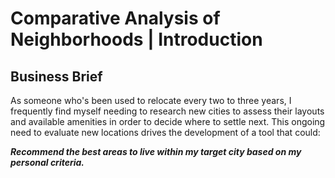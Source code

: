 # Comparative Analysis of Neighborhoods | Introduction

## Business Brief
As someone who's been used to relocate every two to three years, I frequently find myself needing to research new cities to assess their layouts and available amenities in order to decide where to settle next. This ongoing need to evaluate new locations drives the development of a tool that could:

***Recommend the best areas to live within my target city based on my personal criteria.***
